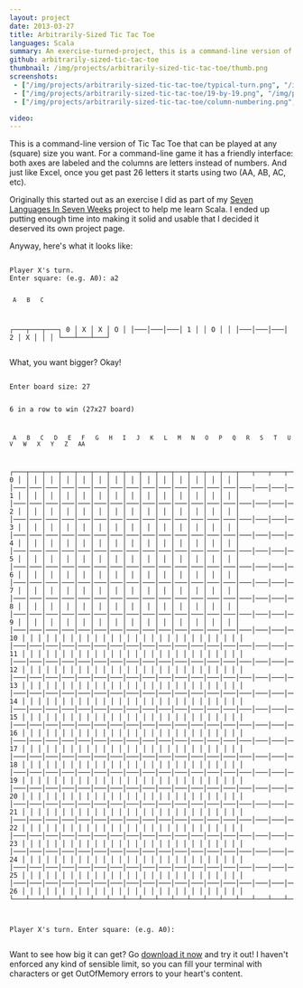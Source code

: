 ```yaml
---
layout: project
date: 2013-03-27
title: Arbitrarily-Sized Tic Tac Toe
languages: Scala
summary: An exercise-turned-project, this is a command-line version of Tic Tac Toe that allows arbitrarily sized square boards. At size 15 it becomes Gomoku and at size 19 it becomes Connect6.
github: arbitrarily-sized-tic-tac-toe
thumbnail: /img/projects/arbitrarily-sized-tic-tac-toe/thumb.png
screenshots: 
 - ["/img/projects/arbitrarily-sized-tic-tac-toe/typical-turn.png", "/img/projects/arbitrarily-sized-tic-tac-toe/typical-turn.png", "Here is what a typical turn looks like."]
 - ["/img/projects/arbitrarily-sized-tic-tac-toe/19-by-19.png", "/img/projects/arbitrarily-sized-tic-tac-toe/19-by-19-thumb.png", "A blank 19x19 board."]
 - ["/img/projects/arbitrarily-sized-tic-tac-toe/column-numbering.png", "/img/projects/arbitrarily-sized-tic-tac-toe/column-numbering-thumb.png", "Column numbering continues Excel-style after 26 letters."]

video:
---
```


This is a command-line version of Tic Tac Toe that can be played at any
(square) size you want. For a command-line game it has a friendly
interface: both axes are labeled and the columns are letters instead of numbers.
And just like Excel, once you get past 26 letters it starts using two (AA,
AB, AC, etc).

Originally this started out as an exercise I did as part of my [Seven Languages
In Seven Weeks](/projects/seven-languages-in-seven-weeks/) project to help me learn Scala. I ended up putting enough time
into making it solid and usable that I decided it deserved its own project page.

Anyway, here's what it looks like:

<div class="symmetrical_line_height"><pre><code>
Player X's turn.
Enter square: (e.g. A0): a2

     A   B   C   
   ┌───┬───┬───┐
0  │ X │ X │ O │
   │───│───│───│
1  │   │ O │   │
   │───│───│───│
2  │ X │   │   │
   └───┴───┴───┘
</code></pre></div>

What, you want bigger? Okay!

<div class="symmetrical_line_height"><pre><code>
Enter board size: 27

6 in a row to win (27x27 board)

     A   B   C   D   E   F   G   H   I   J   K   L   M   N   O   P   Q   R   S   T   U   V   W   X   Y   Z   AA  
   ┌───┬───┬───┬───┬───┬───┬───┬───┬───┬───┬───┬───┬───┬───┬───┬───┬───┬───┬───┬───┬───┬───┬───┬───┬───┬───┬───┐
0  │   │   │   │   │   │   │   │   │   │   │   │   │   │   │   │   │   │   │   │   │   │   │   │   │   │   │   │
   │───│───│───│───│───│───│───│───│───│───│───│───│───│───│───│───│───│───│───│───│───│───│───│───│───│───│───│
1  │   │   │   │   │   │   │   │   │   │   │   │   │   │   │   │   │   │   │   │   │   │   │   │   │   │   │   │
   │───│───│───│───│───│───│───│───│───│───│───│───│───│───│───│───│───│───│───│───│───│───│───│───│───│───│───│
2  │   │   │   │   │   │   │   │   │   │   │   │   │   │   │   │   │   │   │   │   │   │   │   │   │   │   │   │
   │───│───│───│───│───│───│───│───│───│───│───│───│───│───│───│───│───│───│───│───│───│───│───│───│───│───│───│
3  │   │   │   │   │   │   │   │   │   │   │   │   │   │   │   │   │   │   │   │   │   │   │   │   │   │   │   │
   │───│───│───│───│───│───│───│───│───│───│───│───│───│───│───│───│───│───│───│───│───│───│───│───│───│───│───│
4  │   │   │   │   │   │   │   │   │   │   │   │   │   │   │   │   │   │   │   │   │   │   │   │   │   │   │   │
   │───│───│───│───│───│───│───│───│───│───│───│───│───│───│───│───│───│───│───│───│───│───│───│───│───│───│───│
5  │   │   │   │   │   │   │   │   │   │   │   │   │   │   │   │   │   │   │   │   │   │   │   │   │   │   │   │
   │───│───│───│───│───│───│───│───│───│───│───│───│───│───│───│───│───│───│───│───│───│───│───│───│───│───│───│
6  │   │   │   │   │   │   │   │   │   │   │   │   │   │   │   │   │   │   │   │   │   │   │   │   │   │   │   │
   │───│───│───│───│───│───│───│───│───│───│───│───│───│───│───│───│───│───│───│───│───│───│───│───│───│───│───│
7  │   │   │   │   │   │   │   │   │   │   │   │   │   │   │   │   │   │   │   │   │   │   │   │   │   │   │   │
   │───│───│───│───│───│───│───│───│───│───│───│───│───│───│───│───│───│───│───│───│───│───│───│───│───│───│───│
8  │   │   │   │   │   │   │   │   │   │   │   │   │   │   │   │   │   │   │   │   │   │   │   │   │   │   │   │
   │───│───│───│───│───│───│───│───│───│───│───│───│───│───│───│───│───│───│───│───│───│───│───│───│───│───│───│
9  │   │   │   │   │   │   │   │   │   │   │   │   │   │   │   │   │   │   │   │   │   │   │   │   │   │   │   │
   │───│───│───│───│───│───│───│───│───│───│───│───│───│───│───│───│───│───│───│───│───│───│───│───│───│───│───│
10 │   │   │   │   │   │   │   │   │   │   │   │   │   │   │   │   │   │   │   │   │   │   │   │   │   │   │   │
   │───│───│───│───│───│───│───│───│───│───│───│───│───│───│───│───│───│───│───│───│───│───│───│───│───│───│───│
11 │   │   │   │   │   │   │   │   │   │   │   │   │   │   │   │   │   │   │   │   │   │   │   │   │   │   │   │
   │───│───│───│───│───│───│───│───│───│───│───│───│───│───│───│───│───│───│───│───│───│───│───│───│───│───│───│
12 │   │   │   │   │   │   │   │   │   │   │   │   │   │   │   │   │   │   │   │   │   │   │   │   │   │   │   │
   │───│───│───│───│───│───│───│───│───│───│───│───│───│───│───│───│───│───│───│───│───│───│───│───│───│───│───│
13 │   │   │   │   │   │   │   │   │   │   │   │   │   │   │   │   │   │   │   │   │   │   │   │   │   │   │   │
   │───│───│───│───│───│───│───│───│───│───│───│───│───│───│───│───│───│───│───│───│───│───│───│───│───│───│───│
14 │   │   │   │   │   │   │   │   │   │   │   │   │   │   │   │   │   │   │   │   │   │   │   │   │   │   │   │
   │───│───│───│───│───│───│───│───│───│───│───│───│───│───│───│───│───│───│───│───│───│───│───│───│───│───│───│
15 │   │   │   │   │   │   │   │   │   │   │   │   │   │   │   │   │   │   │   │   │   │   │   │   │   │   │   │
   │───│───│───│───│───│───│───│───│───│───│───│───│───│───│───│───│───│───│───│───│───│───│───│───│───│───│───│
16 │   │   │   │   │   │   │   │   │   │   │   │   │   │   │   │   │   │   │   │   │   │   │   │   │   │   │   │
   │───│───│───│───│───│───│───│───│───│───│───│───│───│───│───│───│───│───│───│───│───│───│───│───│───│───│───│
17 │   │   │   │   │   │   │   │   │   │   │   │   │   │   │   │   │   │   │   │   │   │   │   │   │   │   │   │
   │───│───│───│───│───│───│───│───│───│───│───│───│───│───│───│───│───│───│───│───│───│───│───│───│───│───│───│
18 │   │   │   │   │   │   │   │   │   │   │   │   │   │   │   │   │   │   │   │   │   │   │   │   │   │   │   │
   │───│───│───│───│───│───│───│───│───│───│───│───│───│───│───│───│───│───│───│───│───│───│───│───│───│───│───│
19 │   │   │   │   │   │   │   │   │   │   │   │   │   │   │   │   │   │   │   │   │   │   │   │   │   │   │   │
   │───│───│───│───│───│───│───│───│───│───│───│───│───│───│───│───│───│───│───│───│───│───│───│───│───│───│───│
20 │   │   │   │   │   │   │   │   │   │   │   │   │   │   │   │   │   │   │   │   │   │   │   │   │   │   │   │
   │───│───│───│───│───│───│───│───│───│───│───│───│───│───│───│───│───│───│───│───│───│───│───│───│───│───│───│
21 │   │   │   │   │   │   │   │   │   │   │   │   │   │   │   │   │   │   │   │   │   │   │   │   │   │   │   │
   │───│───│───│───│───│───│───│───│───│───│───│───│───│───│───│───│───│───│───│───│───│───│───│───│───│───│───│
22 │   │   │   │   │   │   │   │   │   │   │   │   │   │   │   │   │   │   │   │   │   │   │   │   │   │   │   │
   │───│───│───│───│───│───│───│───│───│───│───│───│───│───│───│───│───│───│───│───│───│───│───│───│───│───│───│
23 │   │   │   │   │   │   │   │   │   │   │   │   │   │   │   │   │   │   │   │   │   │   │   │   │   │   │   │
   │───│───│───│───│───│───│───│───│───│───│───│───│───│───│───│───│───│───│───│───│───│───│───│───│───│───│───│
24 │   │   │   │   │   │   │   │   │   │   │   │   │   │   │   │   │   │   │   │   │   │   │   │   │   │   │   │
   │───│───│───│───│───│───│───│───│───│───│───│───│───│───│───│───│───│───│───│───│───│───│───│───│───│───│───│
25 │   │   │   │   │   │   │   │   │   │   │   │   │   │   │   │   │   │   │   │   │   │   │   │   │   │   │   │
   │───│───│───│───│───│───│───│───│───│───│───│───│───│───│───│───│───│───│───│───│───│───│───│───│───│───│───│
26 │   │   │   │   │   │   │   │   │   │   │   │   │   │   │   │   │   │   │   │   │   │   │   │   │   │   │   │
   └───┴───┴───┴───┴───┴───┴───┴───┴───┴───┴───┴───┴───┴───┴───┴───┴───┴───┴───┴───┴───┴───┴───┴───┴───┴───┴───┘


Player X's turn.
Enter square: (e.g. A0): 
</code></pre></div>

Want to see how big it can get? Go [download it now](http://github.com/nickknw/seven-languages-in-seven-weeks/tarball/master) 
and try it out! I haven't enforced any kind of sensible limit, so you can fill
your terminal with characters or get OutOfMemory errors to your heart's content.
